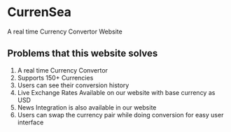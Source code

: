 # CurrenSea
A real time Currency Convertor Website

## Problems that this website solves
1. A real time Currency Convertor
2. Supports 150+ Currencies
3. Users can see their conversion history
4. Live Exchange Rates Available on our website with base currency as USD
5. News Integration is also available in our website
6. Users can swap the currency pair while doing conversion for easy user interface
